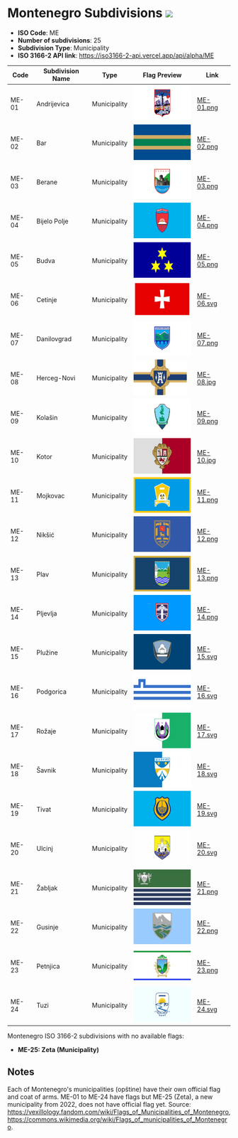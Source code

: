 # Montenegro Subdivisions ![](https://flagcdn.com/h40/me.png)

- **ISO Code**: ME
- **Number of subdivisions**: 25
- **Subdivision Type**: Municipality
- **ISO 3166-2 API link**: https://iso3166-2-api.vercel.app/api/alpha/ME

| Code  | Subdivision Name         | Type | Flag Preview | Link |
|-------|--------------------------|--------------| -------------- |----------|
| ME-01 | Andrijevica | Municipality | <img src='https://raw.githubusercontent.com/amckenna41/iso3166-flags/main/iso3166-2-flags/ME/ME-01.png' height='80'> | [ME-01.png](https://raw.githubusercontent.com/amckenna41/iso3166-flags/main/iso3166-2-flags/ME/ME-01.png) |
| ME-02 | Bar | Municipality | <img src='https://raw.githubusercontent.com/amckenna41/iso3166-flags/main/iso3166-2-flags/ME/ME-02.png' height='80'> | [ME-02.png](https://raw.githubusercontent.com/amckenna41/iso3166-flags/main/iso3166-2-flags/ME/ME-02.png) |
| ME-03 | Berane | Municipality | <img src='https://raw.githubusercontent.com/amckenna41/iso3166-flags/main/iso3166-2-flags/ME/ME-03.png' height='80'> | [ME-03.png](https://raw.githubusercontent.com/amckenna41/iso3166-flags/main/iso3166-2-flags/ME/ME-03.png) |
| ME-04 | Bijelo Polje | Municipality | <img src='https://raw.githubusercontent.com/amckenna41/iso3166-flags/main/iso3166-2-flags/ME/ME-04.png' height='80'> | [ME-04.png](https://raw.githubusercontent.com/amckenna41/iso3166-flags/main/iso3166-2-flags/ME/ME-04.png) |
| ME-05 | Budva | Municipality | <img src='https://raw.githubusercontent.com/amckenna41/iso3166-flags/main/iso3166-2-flags/ME/ME-05.png' height='80'> | [ME-05.png](https://raw.githubusercontent.com/amckenna41/iso3166-flags/main/iso3166-2-flags/ME/ME-05.png) |
| ME-06 | Cetinje | Municipality | <img src='https://raw.githubusercontent.com/amckenna41/iso3166-flags/main/iso3166-2-flags/ME/ME-06.svg' height='80'> | [ME-06.svg](https://raw.githubusercontent.com/amckenna41/iso3166-flags/main/iso3166-2-flags/ME/ME-06.svg) |
| ME-07 | Danilovgrad | Municipality | <img src='https://raw.githubusercontent.com/amckenna41/iso3166-flags/main/iso3166-2-flags/ME/ME-07.png' height='80'> | [ME-07.png](https://raw.githubusercontent.com/amckenna41/iso3166-flags/main/iso3166-2-flags/ME/ME-07.png) |
| ME-08 | Herceg-Novi | Municipality | <img src='https://raw.githubusercontent.com/amckenna41/iso3166-flags/main/iso3166-2-flags/ME/ME-08.jpg' height='80'> | [ME-08.jpg](https://raw.githubusercontent.com/amckenna41/iso3166-flags/main/iso3166-2-flags/ME/ME-08.jpg) |
| ME-09 | Kolašin | Municipality | <img src='https://raw.githubusercontent.com/amckenna41/iso3166-flags/main/iso3166-2-flags/ME/ME-09.png' height='80'> | [ME-09.png](https://raw.githubusercontent.com/amckenna41/iso3166-flags/main/iso3166-2-flags/ME/ME-09.png) |
| ME-10 | Kotor | Municipality | <img src='https://raw.githubusercontent.com/amckenna41/iso3166-flags/main/iso3166-2-flags/ME/ME-10.jpg' height='80'> | [ME-10.jpg](https://raw.githubusercontent.com/amckenna41/iso3166-flags/main/iso3166-2-flags/ME/ME-10.jpg) |
| ME-11 | Mojkovac | Municipality | <img src='https://raw.githubusercontent.com/amckenna41/iso3166-flags/main/iso3166-2-flags/ME/ME-11.png' height='80'> | [ME-11.png](https://raw.githubusercontent.com/amckenna41/iso3166-flags/main/iso3166-2-flags/ME/ME-11.png) |
| ME-12 | Nikšić | Municipality | <img src='https://raw.githubusercontent.com/amckenna41/iso3166-flags/main/iso3166-2-flags/ME/ME-12.png' height='80'> | [ME-12.png](https://raw.githubusercontent.com/amckenna41/iso3166-flags/main/iso3166-2-flags/ME/ME-12.png) |
| ME-13 | Plav | Municipality | <img src='https://raw.githubusercontent.com/amckenna41/iso3166-flags/main/iso3166-2-flags/ME/ME-13.png' height='80'> | [ME-13.png](https://raw.githubusercontent.com/amckenna41/iso3166-flags/main/iso3166-2-flags/ME/ME-13.png) |
| ME-14 | Pljevlja | Municipality | <img src='https://raw.githubusercontent.com/amckenna41/iso3166-flags/main/iso3166-2-flags/ME/ME-14.png' height='80'> | [ME-14.png](https://raw.githubusercontent.com/amckenna41/iso3166-flags/main/iso3166-2-flags/ME/ME-14.png) |
| ME-15 | Plužine | Municipality | <img src='https://raw.githubusercontent.com/amckenna41/iso3166-flags/main/iso3166-2-flags/ME/ME-15.svg' height='80'> | [ME-15.svg](https://raw.githubusercontent.com/amckenna41/iso3166-flags/main/iso3166-2-flags/ME/ME-15.svg) |
| ME-16 | Podgorica | Municipality | <img src='https://raw.githubusercontent.com/amckenna41/iso3166-flags/main/iso3166-2-flags/ME/ME-16.svg' height='80'> | [ME-16.svg](https://raw.githubusercontent.com/amckenna41/iso3166-flags/main/iso3166-2-flags/ME/ME-16.svg) |
| ME-17 | Rožaje | Municipality | <img src='https://raw.githubusercontent.com/amckenna41/iso3166-flags/main/iso3166-2-flags/ME/ME-17.svg' height='80'> | [ME-17.svg](https://raw.githubusercontent.com/amckenna41/iso3166-flags/main/iso3166-2-flags/ME/ME-17.svg) |
| ME-18 | Šavnik | Municipality | <img src='https://raw.githubusercontent.com/amckenna41/iso3166-flags/main/iso3166-2-flags/ME/ME-18.svg' height='80'> | [ME-18.svg](https://raw.githubusercontent.com/amckenna41/iso3166-flags/main/iso3166-2-flags/ME/ME-18.svg) |
| ME-19 | Tivat | Municipality | <img src='https://raw.githubusercontent.com/amckenna41/iso3166-flags/main/iso3166-2-flags/ME/ME-19.svg' height='80'> | [ME-19.svg](https://raw.githubusercontent.com/amckenna41/iso3166-flags/main/iso3166-2-flags/ME/ME-19.svg) |
| ME-20 | Ulcinj | Municipality | <img src='https://raw.githubusercontent.com/amckenna41/iso3166-flags/main/iso3166-2-flags/ME/ME-20.svg' height='80'> | [ME-20.svg](https://raw.githubusercontent.com/amckenna41/iso3166-flags/main/iso3166-2-flags/ME/ME-20.svg) |
| ME-21 | Žabljak | Municipality | <img src='https://raw.githubusercontent.com/amckenna41/iso3166-flags/main/iso3166-2-flags/ME/ME-21.png' height='80'> | [ME-21.png](https://raw.githubusercontent.com/amckenna41/iso3166-flags/main/iso3166-2-flags/ME/ME-21.png) |
| ME-22 | Gusinje | Municipality | <img src='https://raw.githubusercontent.com/amckenna41/iso3166-flags/main/iso3166-2-flags/ME/ME-22.png' height='80'> | [ME-22.png](https://raw.githubusercontent.com/amckenna41/iso3166-flags/main/iso3166-2-flags/ME/ME-22.png) |
| ME-23 | Petnjica | Municipality | <img src='https://raw.githubusercontent.com/amckenna41/iso3166-flags/main/iso3166-2-flags/ME/ME-23.png' height='80'> | [ME-23.png](https://raw.githubusercontent.com/amckenna41/iso3166-flags/main/iso3166-2-flags/ME/ME-23.png) |
| ME-24 | Tuzi | Municipality | <img src='https://raw.githubusercontent.com/amckenna41/iso3166-flags/main/iso3166-2-flags/ME/ME-24.svg' height='80'> | [ME-24.svg](https://raw.githubusercontent.com/amckenna41/iso3166-flags/main/iso3166-2-flags/ME/ME-24.svg) |

Montenegro ISO 3166-2 subdivisions with no available flags:

* **ME-25: Zeta (Municipality)**

## Notes
Each of Montenegro's municipalities (opštine) have their own official flag and coat of arms. ME-01 to ME-24 have flags but ME-25 (Zeta), a new municipality from 2022, does not have official flag yet. Source: https://vexillology.fandom.com/wiki/Flags_of_Municipalities_of_Montenegro, https://commons.wikimedia.org/wiki/Flags_of_municipalities_of_Montenegro.